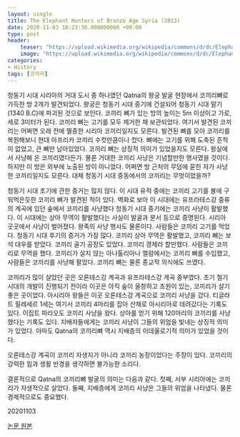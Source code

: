 ```yaml
---
layout: single
title: The Elephant Hunters of Bronze Age Syria (2013)
date: 2020-11-03 18:23:30.000000000 +09:00
type: post
header:
    teaser: "https://upload.wikimedia.org/wikipedia/commons/d/dc/Elephant_near_ndutu.jpg"
    image: "https://upload.wikimedia.org/wikipedia/commons/d/dc/Elephant_near_ndutu.jpg"
categories:
- History
tags: [코끼리]
---
```


청동기 시대 시리아의 거대 도시 중 하나였던 Qatna의 왕궁 발굴 현장에서 코끼리뼈로 가득찬 방 2개가 발견되었다. 왕궁은 청동기 시대 중기에 건설되어 청동기 시대 말기(1340 B.C)에 파괴된 것으로 보인다. 코끼리 뼈가 있는 방의 높이는 5m 이상이고 가로, 세로 3미터가 된다. 코끼리 뼈는 고기를 모두 제거한 채 보관되었다. 여기서 발견된 코끼리는 어쩌면 오래 전에 멸종한 시리아 코끼리일지도 모른다. 발견된 뼈를 모아 코끼리를 복원해보니 현대 아프리카 코끼리 수컷만큼이나 컸다. 뼈에는 고기를 위해 도축된 흔적이 없었고, 큰 뼈만 남아있었다. 코끼리 뼈는 상징적 의미가 있었을지도 모른다. 왕실에서 사냥해 온 코끼리였다든가. 물론 거대한 코끼리 사냥은 기념할만한 행사였을 것이다. 하지만 이 방은 외부에 노출된 방이 아니었다. 어쩌면 방 근처의 무덤에 묻힌 자가 사냥한 코끼리일지도 모른다. 대체 청동기 시대 중동에서의 코끼리는 무엇이었을까?

청동기 시대 초기에 관한 증거는 많지 않다. 이 시대 유적 중에는 코끼리 고기를 불에 구워먹은듯한 코끼리 뼈가 발견된 적이 있다. 벽화로 보아 이 시대에는 유프라테스강 중류의 계곡에 있던 숲에서 코끼리를 사냥했다
청동기 시대 중기에는 코끼리 사냥이 활발했다. 이 시대에는 상아 무역이 활발했다는 사실이 발굴과 문서 등으로 증명된다. 시리아 곳곳에서 사냥이 벌어졌다. 왕족의 사냥 행사도 물론이다. 사람들은 코끼리 고기를 먹었다.
청동기 시대 후기의 증거가 가장 많다. 코끼리 상아 무역은 활발했고, 코끼리 뼈는 보석 대우를 받았다. 코끼리 골기 공장도 있었다. 코끼리 경제라 할만했다. 사람들은 코끼리로 무역을 했다. 코끼리가 살지 않는 아나톨리아나 엘람에서는 코끼리 뼈를 수입했고, 사람들은 코끼리를 사냥해 팔았다. 코끼리 뼈는 물론 종교적 의식에도 쓰였다.

코끼리가 많이 살았던 곳은 오론테스강 계곡과 유프라테스강 계곡 중부였다. 초기 철기 시대의 개발이 진행되기 전이라 이곳은 아직 숲이 울창하고 초원이 있는, 코끼리가 살기 좋은 곳이었다. 아시리아 왕들은 이곳 오론테스강 계곡으로 코끼리 사냥을 갔다.  티글라트 필레세르 1세는 여기서 코끼리 4마리를 잡아 산채로 아시리아로 데려갔다는 기록도 있다. 이집트 파라오도 코끼리 사냥을 왔다. 상아를 얻기 위해 120마리의 코끼리를 사냥했다는 기록도 있다. 지배자들에게는 코끼리 사냥이 그들의 위엄을 빛내는 상징적 의미가 있었다. 아마도 Qatna의 코끼리뼈 역시 지배층의 이데올로기적 의미가 있었을 것이다.

오론테스강 계곡이 코끼리 자생지가 아니라 코끼리 농장이었다는 주장이 있다. 코끼리의 강력한 힘과 생활 반경을 생각하면 불가능한 소리다.

결론적으로 Qatna의 코끼리뼈 발굴의 의미는 다음과 같다. 첫째, 서부 시리아에는 코끼리가 자생적으로 살았다. 둘째, 지배층에게 코끼리 사냥은 그들의 위엄을 나타냈다. 물론 경제적으로도 중요했다.

20201103

[논문 원본](https://www.academia.edu/12279310/The_Elephant_Hunters_of_Bronze_Age_Syria_2013_)
